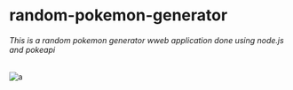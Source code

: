 # random-pokemon-generator
###### This is a random pokemon generator wweb application done using node.js and pokeapi

![a](/images/Screenshot(13).png)
